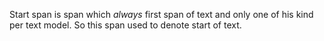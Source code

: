 Start span is span which _always_ first span of text and only one of his kind per text model. 
So this span used to denote start of text.